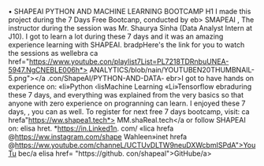 • SHAPEAI PYTHON AND MACHINE LEARNING BOOTCAMP
H1 I made this project during the 7 Days Free Bootcanp, conducted by eb> SMAPEAI
</b>,
The instructor during the session was Mr. Shaurya Sinha (Data Analyst Intern at J10). I got to
learn a lot during these 7 days and it was an amazing experience learning with SHAPEAI.
bradpHere's the link for you to watch the sessions as wellebra
ca href="https://www.youtube.con/playlist7List=PL7218TDRnbuUNEA-5947.NgCNEBLE006h*>
ANALYTICS/blob/nain/YOUTUBEN20THUMBNAIL-5.png"></a
.con/ShapeAI/PYTHON-AND-DATA-
ebr>I got to have hands on experience on:
«li»Python
‹lisMachine Learning
«Li»Tensorflow
ebraduring these 7 days, and everything was explained from the very basics so that
anyone with zero experience on progranning can learn.
I enjoyed these 7 days,
, you can as well. To register for next free 7 days bootcamp, visit:
ca hrefa"https://ww.shapea1.tech*> MM.shaReal.tech</a
or follow SHAPEAI on:
elisa hret.
*https://in.Linked1n. com/
«lica hrefa
@https://ww.instagram.com/shape
Wahleen»inet
hrefa
@https://ww.youtube.com/channeL/UCTUvDLTW9neuDXWcbmISPdA">YouTu
bec/a
elisa href=
"https://github. con/shapeal">GitHube/a>
